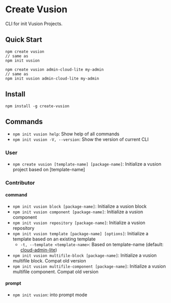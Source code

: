 # Create Vusion

CLI for init Vusion Projects.

## Quick Start

``` shell
npm create vusion
// same as
npm init vusion
```

``` shell
npm create vusion admin-cloud-lite my-admin
// same as
npm init vusion admin-cloud-lite my-admin
```

## Install

``` shell
npm install -g create-vusion
```

## Commands

- `npm init vusion help`: Show help of all commands
- `npm init vusion -V, --version`: Show the version of current CLI

### User

- `npm create vusion [template-name] [package-name]`: Initialize a vusion project based on [template-name]

### Contributor

#### command

- `npm init vusion block [package-name]`: Initialize a vusion block
- `npm init vusion component [package-name]`: Initialize a vusion component
- `npm init vusion repository [package-name]`: Initialize a vusion repository
- `npm init vusion template [package-name] [options]`: Initialize a template based on an existing template
  - `-t, --template <template-name>`: Based on template-name (default: [cloud-admin-lite](https://github.com/vusion-templates/cloud-admin-lite))
- `npm init vusion multifile-block [package-name]`: Initialize a vusion multifile block. Compat old version
- `npm init vusion multifile-component [package-name]`: Initialize a vusion multifile component. Compat old version

#### prompt

- `npm init vusion`: into prompt mode
